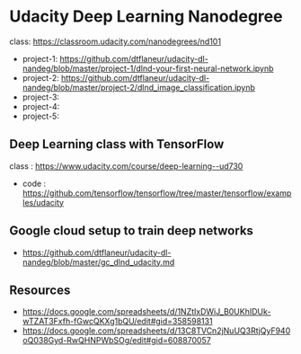 # Udacity Deep Learning Nanodegree

class: https://classroom.udacity.com/nanodegrees/nd101

- project-1: https://github.com/dtflaneur/udacity-dl-nandeg/blob/master/project-1/dlnd-your-first-neural-network.ipynb
- project-2: https://github.com/dtflaneur/udacity-dl-nandeg/blob/master/project-2/dlnd_image_classification.ipynb
- project-3:
- project-4:
- project-5:


## Deep Learning class with TensorFlow
class : https://www.udacity.com/course/deep-learning--ud730
- code : https://github.com/tensorflow/tensorflow/tree/master/tensorflow/examples/udacity

## Google cloud setup to train deep networks
- https://github.com/dtflaneur/udacity-dl-nandeg/blob/master/gc_dlnd_udacity.md


## Resources
- https://docs.google.com/spreadsheets/d/1NZtIxDWiJ_B0UKhIDUk-wTZAT3Fxfh-fGwcQKXg1bQU/edit#gid=358598131
- https://docs.google.com/spreadsheets/d/13C8TVCn2jNuUQ3RtjQyF940oQ038Gyd-RwQHNPWbSOg/edit#gid=608870057

